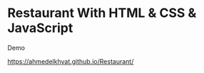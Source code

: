 # Restaurant With HTML &amp; CSS &amp; JavaScript

Demo

https://ahmedelkhyat.github.io/Restaurant/
